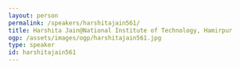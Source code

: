 ```yaml
---
layout: person
permalink: /speakers/harshitajain561/
title: Harshita Jain@National Institute of Technology, Hamirpur
ogp: /assets/images/ogp/harshitajain561.jpg
type: speaker
id: harshitajain561
---
```

